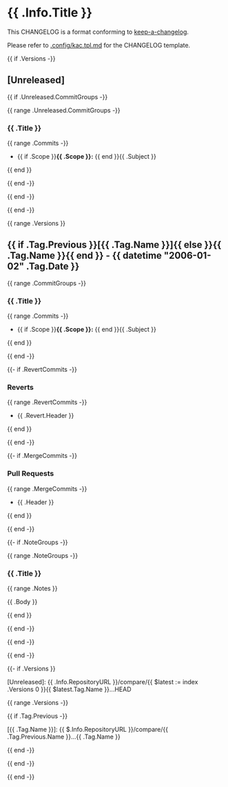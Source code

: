 # {{ .Info.Title }}

This CHANGELOG is a format conforming to [keep-a-changelog](https://github.com/olivierlacan/keep-a-changelog).  

Please refer to [.config/kac.tpl.md](./.chglog/kac.tpl.md) for the CHANGELOG template.

{{ if .Versions -}}

<a name="unreleased"></a>

## [Unreleased]

{{ if .Unreleased.CommitGroups -}}

{{ range .Unreleased.CommitGroups -}}

### {{ .Title }}

{{ range .Commits -}}

- {{ if .Scope }}**{{ .Scope }}:** {{ end }}{{ .Subject }}

{{ end }}

{{ end -}}

{{ end -}}

{{ end -}}

{{ range .Versions }}

<a name="{{ .Tag.Name }}"></a>

## {{ if .Tag.Previous }}[{{ .Tag.Name }}]{{ else }}{{ .Tag.Name }}{{ end }} - {{ datetime "2006-01-02" .Tag.Date }}

{{ range .CommitGroups -}}

### {{ .Title }}

{{ range .Commits -}}

- {{ if .Scope }}**{{ .Scope }}:** {{ end }}{{ .Subject }}

{{ end }}

{{ end -}}

{{- if .RevertCommits -}}

### Reverts

{{ range .RevertCommits -}}

- {{ .Revert.Header }}

{{ end }}

{{ end -}}

{{- if .MergeCommits -}}

### Pull Requests

{{ range .MergeCommits -}}

- {{ .Header }}

{{ end }}

{{ end -}}

{{- if .NoteGroups -}}

{{ range .NoteGroups -}}

### {{ .Title }}

{{ range .Notes }}

{{ .Body }}

{{ end }}

{{ end -}}

{{ end -}}

{{ end -}}

{{- if .Versions }}

[Unreleased]: {{ .Info.RepositoryURL }}/compare/{{ $latest := index .Versions 0 }}{{ $latest.Tag.Name }}...HEAD

{{ range .Versions -}}

{{ if .Tag.Previous -}}

[{{ .Tag.Name }}]: {{ $.Info.RepositoryURL }}/compare/{{ .Tag.Previous.Name }}...{{ .Tag.Name }}

{{ end -}}

{{ end -}}

{{ end -}}
